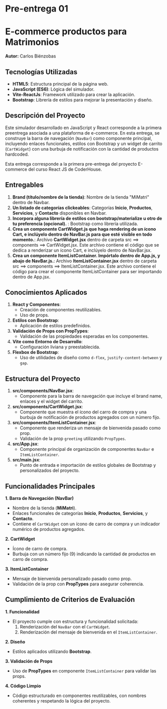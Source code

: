 # Pre-entrega 01
# E-commerce productos para Matrimonios

**Autor:** Carlos Biénzobas

## Tecnologías Utilizadas
- **HTML5**: Estructura principal de la página web.
- **JavaScript (ES6)**: Lógica del simulador.
- **Vite-ReactJs**: Framework utilizado para crear la aplicación.
- **Bootstrap**: Librería de estilos para mejorar la presentación y diseño.

## Descripción del Proyecto

Este simulador desarrollado en JavaScript y React corresponde a la primera preentrega asociada a una plataforma de e-commerce. En esta entrega, se construye la barra de navegación (`NavBar`) como componente principal, incluyendo enlaces funcionales, estilos con Bootstrap y un widget de carrito (`CartWidget`) con una burbuja de notificación con la cantidad de productos hardcoded.

Esta entrega corresponde a la primera pre-entrega del proyecto E-commerce del curso React JS de CoderHouse.

## Entregables

1. **Brand (título/nombre de la tienda)**: Nombre de la tienda "MiMatri" dentro de Navbar.
2. **Un listado de categorías clickeables**: Categorías **Inicio**, **Productos**, **Servicios**, y **Contacto** disponibles en Navbar.
3. **Incorpora alguna librería de estilos con bootstrap/materialize u otro de tu preferencia (opcional).** : Bootstrap como librería utilizada.
4. **Crea un componente CartWidget.js que haga rendering de un ícono Cart, e inclúyelo dentro de NavBar.js para que esté visible en todo momento.**: Archivo **CartWidget.jsx** dentro de carpeta src ==> components ==> CartWidget.jsx. Este archivo contiene el código que se dedica a renderizar un ícono Cart, e inclúyelo dentro de NavBar.jsx.
5. **Crea un componente ItemListContainer. Impórtalo dentro de App.js, y abajo de NavBar.js.**: Archivo **ItemListContainer.jsx** dentro de carpeta src ==> components ==> ItemListContainer.jsx. Este archivo contiene el código para crear el componente ItemListContainer para ser importando dentro de App.jsx.


## Conocimientos Aplicados

1. **React y Componentes**:
   - Creación de componentes reutilizables.
   - Uso de props.
2. **Estilos con Bootstrap**:
   - Aplicación de estilos predefinidos.
3. **Validación de Props con PropTypes**:
   - Validación de las propiedades esperadas en los componentes.
4. **Vite como Entorno de Desarrollo**:
   - Configuración liviana y preestablecida.
5. **Flexbox de Bootstrap**:
   - Uso de utilidades de diseño como `d-flex`, `justify-content-between` y `gap`.

## Estructura del Proyecto

1. **src/components/NavBar.jsx**:
   - Componente para la barra de navegación que incluye el brand name, enlaces y el widget del carrito.
2. **src/components/CartWidget.jsx**:
   - Componente que muestra el ícono del carro de compra y una burbuja de notificación de productos agregados con un número fijo.
3. **src/components/ItemListContainer.jsx**:
   - Componente que renderiza un mensaje de bienvenida pasado como prop.
   - Validación de la prop `greeting` utilizando `PropTypes`.
4. **src/App.jsx**:
   - Componente principal de organización de componentes `NavBar` e `ItemListContainer`.
5. **src/main.jsx**:
   - Punto de entrada e importación de estilos globales de Bootstrap y personalizados del proyecto.

## Funcionalidades Principales

**1. Barra de Navegación (NavBar)**
- Nombre de la tienda (**MiMatri**).
- Enlaces funcionales de categorías **Inicio**, **Productos**, **Servicios**, y **Contacto**.
- Contiene el `CartWidget` con un ícono de carro de compra y un indicador numérico de productos agregados.

**2. CartWidget**
- Ícono de carro de compra.
- Burbuja con un número fijo (9) indicando la cantidad de productos en carro de compra.

**3. ItemListContainer**
- Mensaje de bienvenida personalizado pasado como prop.
- Validación de la prop con **PropTypes** para asegurar coherencia.

## Cumplimiento de Criterios de Evaluación

**1. Funcionalidad**
- El proyecto cumple con estructura y funcionalidad solicitada:
  1. Renderización del `NavBar` con el `CartWidget`.
  2. Renderización del mensaje de bienvenida en el `ItemListContainer`.

**2. Diseño**
- Estilos aplicados utilizando **Bootstrap**.

**3. Validación de Props**
- Uso de **PropTypes** en componente `ItemListContainer` para validar las props.

**4. Código Limpio**
- Código estructurado en componentes reutilizables, con nombres coherentes y respetando la lógica del proyecto.
